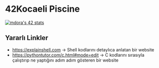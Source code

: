 # 42Kocaeli Piscine
[![mdora's 42 stats](https://badge42.vercel.app/api/v2/cl9e55uv500160gmf2vacqz6f/stats?cursusId=9&coalitionId=piscine)](https://github.com/JaeSeoKim/badge42)

## Yararlı Linkler
- https://explainshell.com -> Shell kodlarını detaylıca anlatan bir website
- https://pythontutor.com/c.html#mode=edit -> C kodlarını sırasıyla çalıştırıp ne yaptığını adım adım gösteren bir website
